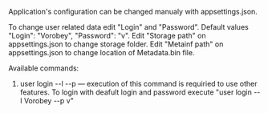 Application's configuration can be changed manualy with appsettings.json.

To change user related data edit "Login" and "Password". 
Default values "Login": "Vorobey", "Password": "v".
Edit "Storage path" on appsettings.json to change storage folder.
Edit "Metainf path" on appsettings.json to change location of Metadata.bin file.

Available commands: 
1) user login --l <login> --p <password> — execution of this command is requiried to use
other features.
To login with deafult login and password execute "user login --l Vorobey --p v"